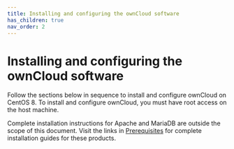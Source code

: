 ```yaml
---
title: Installing and configuring the ownCloud software
has_children: true
nav_order: 2
---
```


# Installing and configuring the ownCloud software

Follow the sections below in sequence to install and configure ownCloud on CentOS 8. To install and configure ownCloud, you must have root access on the host machine. 

Complete installation instructions for Apache and MariaDB are outside the scope of this document. Visit the links in [Prerequisites](../prereqs.md) for complete installation guides for these products.